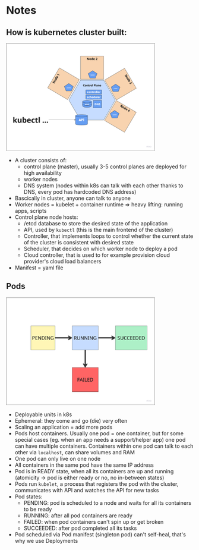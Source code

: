 # Notes

## How is kubernetes cluster built:
<img src=./cluster_schema.png width=400>

- A cluster consists of:
    - control plane (master), usually 3-5 control planes are deployed for high availability
    - worker nodes
    - DNS system (nodes within k8s can talk with each other thanks to DNS, every pod has hardcoded DNS address)
- Bascically in cluster, anyone can talk to anyone
- Worker nodes = kubelet + container runtime => heavy lifting: running apps, scripts
- Control plane node hosts:
    - /etcd database to store the desired state of the application
    - API, used by `kubectl` (this is the main frontend of the cluster)
    - Controller, that implements loops to control whether the current state of the cluster is consistent with desired state
    - Scheduler, that decides on which worker node to deploy a pod
    - Cloud controller, that is used to for example provision cloud provider's cloud load balancers
- Manifest = yaml file


## Pods
<img src=./possible_pod_states.png width=400>

- Deployable units in k8s
- Ephemeral: they come and go (die) very often
- Scaling an application = add more pods
- Pods host containers. Usually one pod = one container, but for some special cases (eg. when an app needs a support/helper app) one pod can have multiple containers. Containers within one pod can talk to each other via `localhost`, can share volumes and RAM
- One pod can only live on one node
- All containers in the same pod have the same IP address
- Pod is in READY state, when all its containers are up and running (atomicity -> pod is either ready or no, no in-between states)
- Pods run `kubelet`, a process that registers the pod with the cluster, communicates with API and watches the API for new tasks
- Pod states:
    - PENDING: pod is scheduled to a node and waits for all its containers to be ready
    - RUNNING: after all pod containers are ready
    - FAILED: when pod containers can't spin up or get broken
    - SUCCEEDED: after pod completed all its tasks
- Pod scheduled via Pod manifest (singleton pod) can't self-heal, that's why we use Deployments



